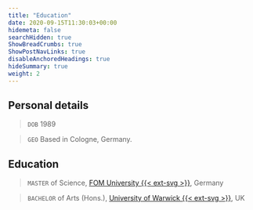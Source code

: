 ```yaml
---
title: "Education"
date: 2020-09-15T11:30:03+00:00
hidemeta: false
searchHidden: true
ShowBreadCrumbs: true
ShowPostNavLinks: true
disableAnchoredHeadings: true
hideSummary: true
weight: 2
---
```

## Personal details

> `DOB` 1989

> `GEO` Based in Cologne, Germany.

## Education

> `MASTER` of Science, [FOM University {{< ext-svg >}}](https://en.wikipedia.org/wiki/FOM_University_of_Applied_Sciences_for_Economics_and_Management), Germany

> `BACHELOR` of Arts (Hons.), [University of Warwick {{< ext-svg >}}](https://en.wikipedia.org/wiki/University_of_Warwick), UK
